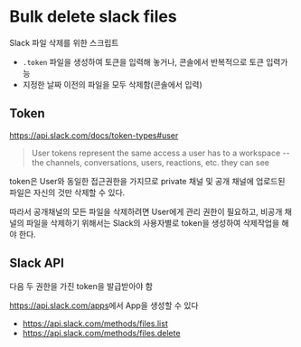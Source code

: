 # Bulk delete slack files

Slack 파일 삭제를 위한 스크립트

- `.token` 파일을 생성하여 토큰을 입력해 놓거나, 콘솔에서 반복적으로 토큰 입력가능
- 지정한 날짜 이전의 파일을 모두 삭제함(콘솔에서 입력)

## Token

<https://api.slack.com/docs/token-types#user>

> User tokens represent the same access a user has to a workspace -- the channels, conversations, users, reactions, etc. they can see

token은 User와 동일한 접근권한을 가지므로 private 채널 및 공개 채널에 업로드된 파일은 자신의 것만 삭제할 수 있다.

따라서 공개채널의 모든 파일을 삭제하려면 User에게 관리 권한이 필요하고,
비공개 채널의 파일을 삭제하기 위해서는 Slack의 사용자별로 token을 생성하여 삭제작업을 해야 한다.

## Slack API

다음 두 권한을 가진 token을 발급받아야 함

<https://api.slack.com/apps>에서 App을 생성할 수 있다

- <https://api.slack.com/methods/files.list>
- <https://api.slack.com/methods/files.delete>
